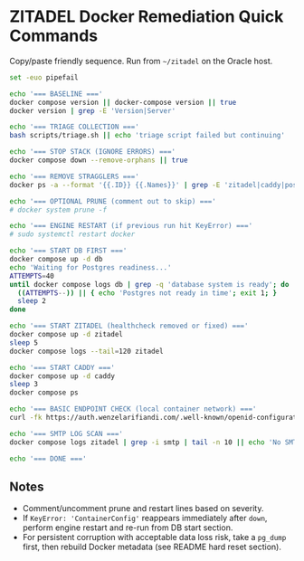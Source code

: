 # ZITADEL Docker Remediation Quick Commands

Copy/paste friendly sequence. Run from `~/zitadel` on the Oracle host.

```bash
set -euo pipefail

echo '=== BASELINE ==='
docker compose version || docker-compose version || true
docker version | grep -E 'Version|Server'

echo '=== TRIAGE COLLECTION ==='
bash scripts/triage.sh || echo 'triage script failed but continuing'

echo '=== STOP STACK (IGNORE ERRORS) ==='
docker compose down --remove-orphans || true

echo '=== REMOVE STRAGGLERS ==='
docker ps -a --format '{{.ID}} {{.Names}}' | grep -E 'zitadel|caddy|postgres|db' | awk '{print $1}' | xargs -r docker rm -f || true

echo '=== OPTIONAL PRUNE (comment out to skip) ==='
# docker system prune -f

echo '=== ENGINE RESTART (if previous run hit KeyError) ==='
# sudo systemctl restart docker

echo '=== START DB FIRST ==='
docker compose up -d db
echo 'Waiting for Postgres readiness...'
ATTEMPTS=40
until docker compose logs db | grep -q 'database system is ready'; do
  ((ATTEMPTS--)) || { echo 'Postgres not ready in time'; exit 1; }
  sleep 2
done

echo '=== START ZITADEL (healthcheck removed or fixed) ==='
docker compose up -d zitadel
sleep 5
docker compose logs --tail=120 zitadel

echo '=== START CADDY ==='
docker compose up -d caddy
sleep 3
docker compose ps

echo '=== BASIC ENDPOINT CHECK (local container network) ==='
curl -fk https://auth.wenzelarifiandi.com/.well-known/openid-configuration | head -c 400 || echo 'endpoint check failed (may rely on DNS / external routing)'

echo '=== SMTP LOG SCAN ==='
docker compose logs zitadel | grep -i smtp | tail -n 10 || echo 'No SMTP lines (may be fine)'

echo '=== DONE ==='
```

## Notes

- Comment/uncomment prune and restart lines based on severity.
- If `KeyError: 'ContainerConfig'` reappears immediately after `down`, perform engine restart and re-run from DB start section.
- For persistent corruption with acceptable data loss risk, take a `pg_dump` first, then rebuild Docker metadata (see README hard reset section).
